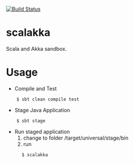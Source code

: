 [![Build Status](https://travis-ci.org/gsebast/scalakka.svg?branch=master)](https://travis-ci.org/gsebast/scalakka)

# scalakka
Scala and Akka sandbox.

# Usage

* Compile and Test
```shell
    $ sbt clean compile test
```

* Stage Java Application
```shell
    $ sbt stage
```

* Run staged application
  1. change to folder /target/universal/stage/bin
  2. run
```shell
      $ scalakka
```